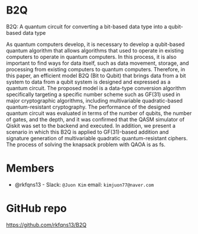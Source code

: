 # B2Q

B2Q: A quantum circuit for converting a bit-based data type into a qubit-based data type


As quantum computers develop, it is necessary to develop a qubit-based quantum algorithm that allows algorithms that used to operate in existing computers to operate in quantum computers. In this process, it is also important to find ways for data itself, such as data movement, storage, and processing from existing computers to quantum computers. Therefore, in this paper, an efficient model B2Q (Bit to Qubit) that brings data from a bit system to data from a qubit system is designed and expressed as a quantum circuit. The proposed model is a data-type conversion algorithm specifically targeting a specific number scheme such as GF(31) used in major cryptographic algorithms, including multivariable quadratic-based quantum-resistant cryptography. The performance of the designed quantum circuit was evaluated in terms of the number of qubits, the number of gates, and the depth, and it was confirmed that the QASM simulator of Qiskit was set to the backend and executed. In addition, we present a scenario in which this B2Q is applied to GF(31)-based addition and signature generation of multivariable quadratic quantum-resistant ciphers.
The process of solving the knapsack problem with QAOA is as fs.

# Members
 - @rkfqns13 - Slack: `@Juon Kim` email: `kimjuon77@naver.com`
 
# GitHub repo
https://github.com/rkfqns13/B2Q
